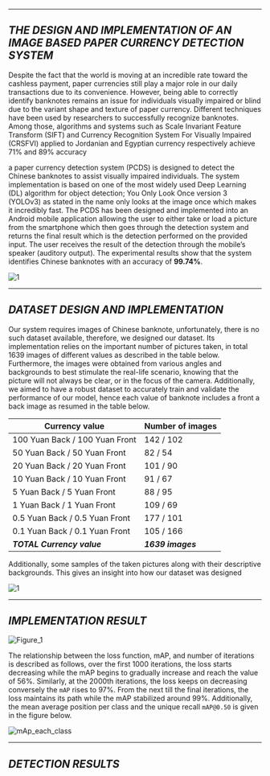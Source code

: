 
---
**_THE DESIGN AND IMPLEMENTATION OF AN IMAGE BASED PAPER CURRENCY DETECTION SYSTEM_**
---

Despite the fact that the world is moving at an incredible rate toward the cashless payment, paper currencies still play a major role in our daily transactions due to its convenience. However, being able to correctly identify banknotes remains an issue for individuals visually impaired or blind due to the variant shape and texture of paper currency. Different techniques have been used by researchers to successfully recognize banknotes. Among those, algorithms and systems such as Scale Invariant Feature Transform (SIFT) and Currency Recognition System For Visually Impaired (CRSFVI) applied to Jordanian and Egyptian currency respectively achieve 71% and 89% accuracy

a paper currency detection system (PCDS) is designed to detect the Chinese banknotes to assist visually impaired individuals. The system implementation is based on one of the most widely used Deep Learning (DL) algorithm for object detection; You Only Look Once version 3 (YOLOv3) as stated in the name only looks at the image once which makes it incredibly fast. The PCDS has been designed and implemented into an Android mobile application allowing the user to either take or load a picture from the smartphone which then goes through the detection system and returns the final result which is the detection performed on the provided input. The user receives the result of the detection through the mobile’s speaker (auditory output). The experimental results show that the system identifies Chinese banknotes with an accuracy of **99.74%**.

![1](https://user-images.githubusercontent.com/52790721/116784200-8d401b00-aac5-11eb-99ab-9eb1529e0fc5.PNG)

---
**_DATASET DESIGN AND IMPLEMENTATION_** 
---

Our system requires images of Chinese banknote, unfortunately, there is no such dataset available, therefore, we designed our dataset. Its implementation relies on the important number of pictures taken, in total 1639 images of different values as described in the table below. Furthermore, the images were obtained from various angles and backgrounds to best stimulate the real-life scenario, knowing that the picture will not always be clear, or in the focus of the camera. Additionally, we aimed to have a robust dataset to accurately train and validate the performance of our model, hence each value of banknote includes a front a back image as resumed in the table below. 

|**Currency value** |**Number of images** |
|--- |--- |
|100 Yuan Back / 100 Yuan Front|142 / 102 |
|50 Yuan Back / 50 Yuan Front	|82 / 54 |
|20 Yuan Back / 20 Yuan Front |101 / 90 |
|10 Yuan Back / 10 Yuan Front |91 / 67 |
|5 Yuan Back / 5 Yuan Front |88 / 95 |
|1 Yuan Back / 1 Yuan Front |109 / 69 |
|0.5 Yuan Back	 / 0.5 Yuan Front |177 / 101 |
|0.1 Yuan Back / 0.1 Yuan Front |105 / 166 |
|**_TOTAL Currency value_** |**_1639 images_**|

Additionally, some samples of the taken pictures along with their descriptive backgrounds.  This gives an insight into how our dataset was designed 

![1](https://user-images.githubusercontent.com/52790721/116784115-00955d00-aac5-11eb-9d31-a2a1131aede6.PNG)

---
**_IMPLEMENTATION RESULT_** 
---
![Figure_1](https://user-images.githubusercontent.com/52790721/116784729-66cfaf00-aac8-11eb-97ba-f87264defbc0.png)

The relationship between the loss function, mAP, and number of iterations is described as follows, over the first 1000 iterations, the loss starts decreasing while the mAP begins to gradually increase and reach the value of 56%. Similarly, at the 2000th iterations, the loss keeps on decreasing conversely the `mAP` rises to 97%. From the next till the final iterations, the loss maintains its path while the mAP stabilized around 99%. Additionally, the mean average position per class and the unique recall `mAP@0.50` is given in the figure below.

![mAp_each_class](https://user-images.githubusercontent.com/52790721/116784958-9af79f80-aac9-11eb-996f-8f64ee4cee62.png)

---
**_DETECTION RESULTS_**
---

